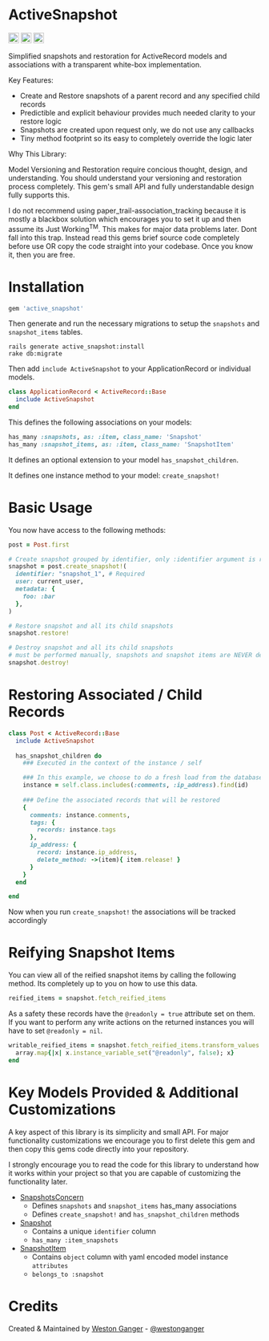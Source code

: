# ActiveSnapshot

<a href="https://badge.fury.io/rb/active_snapshot" target="_blank"><img height="21" style='border:0px;height:21px;' border='0' src="https://badge.fury.io/rb/active_snapshot.svg" alt="Gem Version"></a>
<a href='https://github.com/westonganger/active_snapshot/actions' target='_blank'><img src="https://github.com/westonganger/active_snapshot/workflows/Tests/badge.svg" style="max-width:100%;" height='21' style='border:0px;height:21px;' border='0' alt="CI Status"></a>
<a href='https://rubygems.org/gems/active_snapshot' target='_blank'><img height='21' style='border:0px;height:21px;' src='https://ruby-gem-downloads-badge.herokuapp.com/active_snapshot?label=rubygems&type=total&total_label=downloads&color=brightgreen' border='0' alt='RubyGems Downloads' /></a>

Simplified snapshots and restoration for ActiveRecord models and associations with a transparent white-box implementation.

Key Features:

- Create and Restore snapshots of a parent record and any specified child records
- Predictible and explicit behaviour provides much needed clarity to your restore logic
- Snapshots are created upon request only, we do not use any callbacks
- Tiny method footprint so its easy to completely override the logic later

Why This Library:

Model Versioning and Restoration require concious thought, design, and understanding. You should understand your versioning and restoration process completely. This gem's small API and fully understandable design fully supports this.

I do not recommend using paper_trail-association_tracking because it is mostly a blackbox solution which encourages you to set it up and then assume its Just Working<sup>TM</sup>. This makes for major data problems later. Dont fall into this trap. Instead read this gems brief source code completely before use OR copy the code straight into your codebase. Once you know it, then you are free.



# Installation

```ruby
gem 'active_snapshot'
```

Then generate and run the necessary migrations to setup the `snapshots` and `snapshot_items` tables.

```
rails generate active_snapshot:install
rake db:migrate
```

Then add `include ActiveSnapshot` to your ApplicationRecord or individual models.

```ruby
class ApplicationRecord < ActiveRecord::Base
  include ActiveSnapshot
end
```

This defines the following associations on your models:

```ruby
has_many :snapshots, as: :item, class_name: 'Snapshot'
has_many :snapshot_items, as: :item, class_name: 'SnapshotItem'
```

It defines an optional extension to your model `has_snapshot_children`.

It defines one instance method to your model: `create_snapshot!`

# Basic Usage

You now have access to the following methods:

```ruby
post = Post.first

# Create snapshot grouped by identifier, only :identifier argument is required, all others are optional
snapshot = post.create_snapshot!(
  identifier: "snapshot_1", # Required
  user: current_user,
  metadata: {
    foo: :bar
  },
)

# Restore snapshot and all its child snapshots
snapshot.restore!

# Destroy snapshot and all its child snapshots
# must be performed manually, snapshots and snapshot items are NEVER destroyed automatically
snapshot.destroy!
```

# Restoring Associated / Child Records

```ruby
class Post < ActiveRecord::Base
  include ActiveSnapshot
  
  has_snapshot_children do
    ### Executed in the context of the instance / self

    ### In this example, we choose to do a fresh load from the database of the record and all associated records from the database
    instance = self.class.includes(:comments, :ip_address).find(id)
    
    ### Define the associated records that will be restored
    {
      comments: instance.comments,
      tags: {
        records: instance.tags
      },
      ip_address: {
        record: instance.ip_address,
        delete_method: ->(item){ item.release! }
      }
    }
  end

end
```

Now when you run `create_snapshot!` the associations will be tracked accordingly

# Reifying Snapshot Items

You can view all of the reified snapshot items by calling the following method. Its completely up to you on how to use this data. 

```ruby
reified_items = snapshot.fetch_reified_items
```

As a safety these records have the `@readonly = true` attribute set on them. If you want to perform any write actions on the returned instances you will have to set `@readonly = nil`.

```ruby
writable_reified_items = snapshot.fetch_reified_items.transform_values do |array| 
  array.map{|x| x.instance_variable_set("@readonly", false); x}
end
```

# Key Models Provided & Additional Customizations

A key aspect of this library is its simplicity and small API. For major functionality customizations we encourage you to first delete this gem and then copy this gems code directly into your repository.

I strongly encourage you to read the code for this library to understand how it works within your project so that you are capable of customizing the functionality later.

- [SnapshotsConcern](./lib/active_snapshot/models/concerns/snapshots_concern.rb)
  * Defines `snapshots` and `snapshot_items` has_many associations
  * Defines `create_snapshot!` and `has_snapshot_children` methods
- [Snapshot](./lib/active_snapshot/models/snapshot.rb)
  * Contains a unique `identifier` column
  * `has_many :item_snapshots`
- [SnapshotItem](./lib/active_snapshot/models/snapshot_item.rb)
  * Contains `object` column with yaml encoded model instance `attributes`
  * `belongs_to :snapshot`


# Credits

Created & Maintained by [Weston Ganger](https://westonganger.com) - [@westonganger](https://github.com/westonganger)
